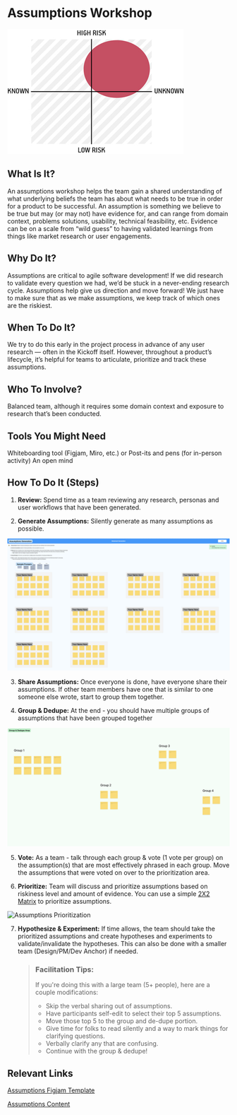 # Assumptions Workshop

![Assumptions Priority](../../../assets/Assumptions+Prioritization.png)

## What Is It? 
An assumptions workshop helps the team gain a shared understanding of what underlying beliefs the team has about what needs to be true in order for a product to be successful. An assumption is something we believe to be true but may (or may not) have evidence for, and can range from domain context, problems solutions, usability, technical feasibility, etc. Evidence can be on a scale from “wild guess” to having validated learnings from things like market research or user engagements. 


## Why Do It? 
Assumptions are critical to agile software development! If we did research to validate every question we had, we’d be stuck in a never-ending research cycle. Assumptions help give us direction and move forward! We just have to make sure that as we make assumptions, we keep track of which ones are the riskiest.


## When To Do It?
We try to do this early in the project process in advance of any user research — often in the Kickoff itself. However, throughout a product’s lifecycle, it’s helpful for teams to articulate, prioritize and track these assumptions. 


## Who To Involve?
Balanced team, although it requires some domain context and exposure to research that’s been conducted.


## Tools You Might Need
Whiteboarding tool (Figjam, Miro, etc.) or Post-its and pens (for in-person activity)
An open mind 


## How To Do It (Steps)
1. **Review:** Spend time as a team reviewing any research, personas and user workflows that have been generated.
     
2. **Generate Assumptions:** Silently generate as many assumptions as possible.

![Assumptions Generation](../../../assets/AssumptionGeneration.png)

3. **Share Assumptions:** Once everyone is done, have everyone share their assumptions. If other team members have one that is similar to one someone else wrote, start to group them together.

4. **Group & Dedupe:** At the end - you should have multiple groups of assumptions that have been grouped together

![Assumptions Grouping](../../../assets/AssumptionsGroup+Dedupe.png)
 
5. **Vote:** As a team - talk through each group & vote (1 vote per group) on the assumption(s) that are most effectively phrased in each group. Move the assumptions that were voted on over to the prioritization area.
   
6. **Prioritize:** Team will discuss and prioritize assumptions based on riskiness level and amount of evidence. You can use a simple [2X2 Matrix](https://www.productplan.com/glossary/2x2-prioritization-matrix/) to prioritize assumptions.

![Assumptions Prioritization](../../../assets/AssumptionsPrioritization.png)

7. **Hypothesize & Experiment:** If time allows, the team should take the prioritized assumptions and create hypotheses and experiments to validate/invalidate the hypotheses. This can also be done with a smaller team (Design/PM/Dev Anchor) if needed.  

    > ### Facilitation Tips: 
    > If you're doing this with a large team (5+ people), here are a couple modifications:
    > 
    >   * Skip the verbal sharing out of assumptions.  
    >   * Have participants self-edit to select their top 5 assumptions.  
    >   * Move those top 5 to the group and de-dupe portion.  
    >   * Give time for folks to read silently and a way to mark things for clarifying questions.  
    >   * Verbally clarify any that are confusing.  
    >   * Continue with the group & dedupe!  

## Relevant Links
[Assumptions Figjam Template](https://www.figma.com/file/IPWcL2R6mlZvxEkdnWHK6A/Assumptions-Workshop-Template?type=whiteboard&node-id=0%3A1&t=v8FzJjBMejk4fdU5-1)

[Assumptions Content](https://docs.google.com/document/d/1pkdJoERApxOY6DnR05Jg_TsGu20f9z1Ox4UfQ1AkpPs/edit#heading=h.knf45oj1zmix) 

